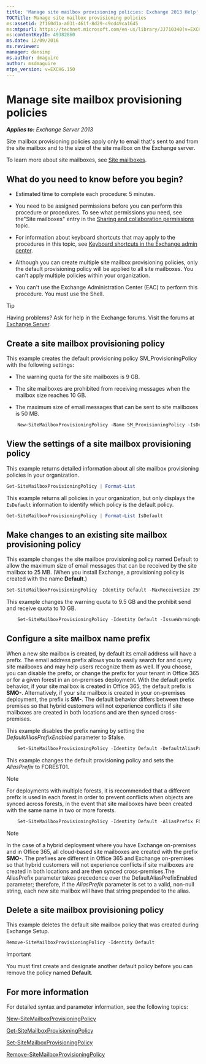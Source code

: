 ```yaml
---
title: 'Manage site mailbox provisioning policies: Exchange 2013 Help'
TOCTitle: Manage site mailbox provisioning policies
ms:assetid: 2f160d1a-a031-461f-8d29-c9cd49ca1645
ms:mtpsurl: https://technet.microsoft.com/en-us/library/JJ710340(v=EXCHG.150)
ms:contentKeyID: 49382860
ms.date: 12/09/2016
ms.reviewer: 
manager: dansimp
ms.author: dmaguire
author: msdmaguire
mtps_version: v=EXCHG.150
---
```


# Manage site mailbox provisioning policies

_**Applies to:** Exchange Server 2013_

Site mailbox provisioning policies apply only to email that's sent to and from the site mailbox and to the size of the site mailbox on the Exchange server.

To learn more about site mailboxes, see [Site mailboxes](site-mailboxes-exchange-2013-help.md).

## What do you need to know before you begin?

  - Estimated time to complete each procedure: 5 minutes.

  - You need to be assigned permissions before you can perform this procedure or procedures. To see what permissions you need, see the"Site mailboxes" entry in the [Sharing and collaboration permissions](sharing-and-collaboration-permissions-exchange-2013-help.md) topic.

  - For information about keyboard shortcuts that may apply to the procedures in this topic, see [Keyboard shortcuts in the Exchange admin center](keyboard-shortcuts-in-the-exchange-admin-center-2013-help.md).

  - Although you can create multiple site mailbox provisioning policies, only the default provisioning policy will be applied to all site mailboxes. You can't apply multiple policies within your organization.

  - You can't use the Exchange Administration Center (EAC) to perform this procedure. You must use the Shell.

> [!TIP]
> Having problems? Ask for help in the Exchange forums. Visit the forums at [Exchange Server](https://go.microsoft.com/fwlink/p/?linkid=60612).

## Create a site mailbox provisioning policy

This example creates the default provisioning policy SM\_ProvisioningPolicy with the following settings:

  - The warning quota for the site mailboxes is 9 GB.

  - The site mailboxes are prohibited from receiving messages when the mailbox size reaches 10 GB.

  - The maximum size of email messages that can be sent to site mailboxes is 50 MB.

<!-- end list -->

```powershell
    New-SiteMailboxProvisioningPolicy -Name SM_ProvisioningPolicy -IsDefault -IssueWarningQuota 9GB -ProhibitSendReceiveQuota 10GB -MaxReceiveSize 50MB
```

## View the settings of a site mailbox provisioning policy

This example returns detailed information about all site mailbox provisioning policies in your organization.

```powershell
Get-SiteMailboxProvisioningPolicy | Format-List
```

This example returns all policies in your organization, but only displays the `IsDefault` information to identify which policy is the default policy.

```powershell
Get-SiteMailboxProvisioningPolicy | Format-List IsDefault
```

## Make changes to an existing site mailbox provisioning policy

This example changes the site mailbox provisioning policy named Default to allow the maximum size of email messages that can be received by the site mailbox to 25 MB. (When you install Exchange, a provisioning policy is created with the name **Default**.)

```powershell
Set-SiteMailboxProvisioningPolicy -Identity Default -MaxReceiveSize 25MB
```

This example changes the warning quota to 9.5 GB and the prohibit send and receive quota to 10 GB.

```powershell
    Set-SiteMailboxProvisioningPolicy -Identity Default -IssueWarningQuota 9GB -ProhibitSendReceiveQuota 10GB
```

## Configure a site mailbox name prefix

When a new site mailbox is created, by default its email address will have a prefix. The email address prefix allows you to easily search for and query site mailboxes and may help users recognize them as well. If you choose, you can disable the prefix, or change the prefix for your tenant in Office 365 or for a given forest in an on-premises deployment. With the default prefix behavior, if your site mailbox is created in Office 365, the default prefix is **SMO-**. Alternatively, if your site mailbox is created in your on-premises deployment, the prefix is **SM-**. The default behavior differs between these premises so that hybrid customers will not experience conflicts if site mailboxes are created in both locations and are then synced cross-premises.

This example disables the prefix naming by setting the *DefaultAliasPrefixEnabled* parameter to $false.

```powershell
    Set-SiteMailboxProvisioningPolicy -Identity Default -DefaultAliasPrefixEnabled $false -AliasPrefix $null
```

This example changes the default provisioning policy and sets the *AliasPrefix* to FOREST01.

> [!NOTE]
> For deployments with multiple forests, it is recommended that a different prefix is used in each forest in order to prevent conflicts when objects are synced across forests, in the event that site mailboxes have been created with the same name in two or more forests.

```powershell
    Set-SiteMailboxProvisioningPolicy -Identity Default -AliasPrefix FOREST01 -DefaultAliasPrefixEnabled $false
```

> [!NOTE]
> In the case of a hybrid deployment where you have Exchange on-premises and in Office 365, all cloud-based site mailboxes are created with the prefix <STRONG>SMO-</STRONG>. The prefixes are different in Office 365 and Exchange on-premises so that hybrid customers will not experience conflicts if site mailboxes are created in both locations and are then synced cross-premises.The AliasPrefix parameter takes precedence over the DefaultAliasPrefixEnabled parameter; therefore, if the <EM>AliasPrefix</EM> parameter is set to a valid, non-null string, each new site mailbox will have that string prepended to the alias.

## Delete a site mailbox provisioning policy

This example deletes the default site mailbox policy that was created during Exchange Setup.

```powershell
Remove-SiteMailboxProvisioningPolicy -Identity Default
```

> [!IMPORTANT]
> You must first create and designate another default policy before you can remove the policy named <STRONG>Default</STRONG>.

## For more information

For detailed syntax and parameter information, see the following topics:

[New-SiteMailboxProvisioningPolicy](https://technet.microsoft.com/en-us/library/jj218647\(v=exchg.150\))

[Get-SiteMailboxProvisioningPolicy](https://technet.microsoft.com/en-us/library/jj218617\(v=exchg.150\))

[Set-SiteMailboxProvisioningPolicy](https://technet.microsoft.com/en-us/library/jj218624\(v=exchg.150\))

[Remove-SiteMailboxProvisioningPolicy](https://technet.microsoft.com/en-us/library/jj218672\(v=exchg.150\))
